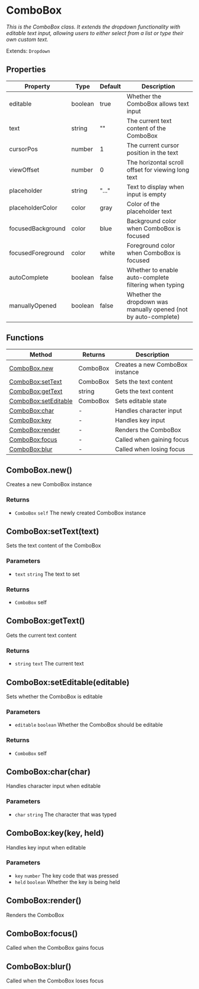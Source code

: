 # ComboBox
_This is the ComboBox class. It extends the dropdown functionality with editable text input,_
_allowing users to either select from a list or type their own custom text._

Extends: `Dropdown`

## Properties

|Property|Type|Default|Description|
|---|---|---|---|
|editable|boolean|true|Whether the ComboBox allows text input|
|text|string|""|The current text content of the ComboBox|
|cursorPos|number|1|The current cursor position in the text|
|viewOffset|number|0|The horizontal scroll offset for viewing long text|
|placeholder|string|"..."|Text to display when input is empty|
|placeholderColor|color|gray|Color of the placeholder text|
|focusedBackground|color|blue|Background color when ComboBox is focused|
|focusedForeground|color|white|Foreground color when ComboBox is focused  |
|autoComplete|boolean|false|Whether to enable auto-complete filtering when typing|
|manuallyOpened|boolean|false|Whether the dropdown was manually opened (not by auto-complete)|

## Functions

|Method|Returns|Description|
|---|---|---|
|[ComboBox.new](#combobox-new)|ComboBox|Creates a new ComboBox instance|
|[ComboBox:setText](#combobox-settext-text)|ComboBox|Sets the text content|
|[ComboBox:getText](#combobox-gettext)|string|Gets the text content|
|[ComboBox:setEditable](#combobox-seteditable-editable)|ComboBox|Sets editable state|
|[ComboBox:char](#combobox-char-char)|-|Handles character input|
|[ComboBox:key](#combobox-key-key-held)|-|Handles key input|
|[ComboBox:render](#combobox-render)|-|Renders the ComboBox|
|[ComboBox:focus](#combobox-focus)|-|Called when gaining focus|
|[ComboBox:blur](#combobox-blur)|-|Called when losing focus|

## ComboBox.new()

Creates a new ComboBox instance

### Returns
* `ComboBox` `self` The newly created ComboBox instance

## ComboBox:setText(text)

Sets the text content of the ComboBox

### Parameters
* `text` `string` The text to set

### Returns
* `ComboBox` self

## ComboBox:getText()

Gets the current text content

### Returns
* `string` `text` The current text

## ComboBox:setEditable(editable)

Sets whether the ComboBox is editable

### Parameters
* `editable` `boolean` Whether the ComboBox should be editable

### Returns
* `ComboBox` self

## ComboBox:char(char)

Handles character input when editable

### Parameters
* `char` `string` The character that was typed

## ComboBox:key(key, held)

Handles key input when editable

### Parameters
* `key` `number` The key code that was pressed
* `held` `boolean` Whether the key is being held

## ComboBox:render()

Renders the ComboBox

## ComboBox:focus()

Called when the ComboBox gains focus

## ComboBox:blur()

Called when the ComboBox loses focus

